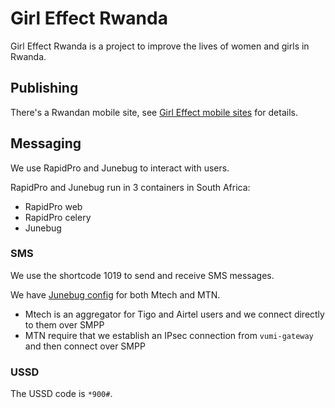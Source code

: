 # Girl Effect Rwanda

Girl Effect Rwanda is a project to improve the lives of women and girls in Rwanda.

## Publishing

There's a Rwandan mobile site, see
[Girl Effect mobile sites](girl-effect-mobile-sites.html) for details.

## Messaging

We use RapidPro and Junebug to interact with users.

RapidPro and Junebug run in 3 containers in South Africa:

- RapidPro web
- RapidPro celery
- Junebug

### SMS

We use the shortcode 1019 to send and receive SMS messages.

We have [Junebug config][junebug_config] for both Mtech and MTN.

- Mtech is an aggregator for Tigo and Airtel users and we connect directly to them over SMPP
- MTN require that we establish an IPsec connection from `vumi-gateway` and then connect over SMPP

### USSD

The USSD code is `*900#`.

[junebug_config]: https://github.com/praekeltfoundation/girleffect-rwanda-config
